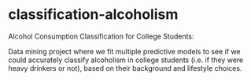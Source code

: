 # classification-alcoholism
Alcohol Consumption Classification for College Students:

Data mining project where we fit multiple predictive models to see if we could accurately classify alcoholism in college students (i.e. if they were heavy drinkers or not), based on their background and lifestyle choices. 
